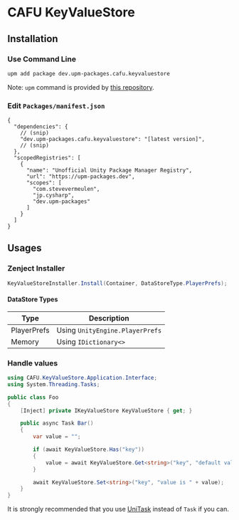 # CAFU KeyValueStore

## Installation

### Use Command Line

```bash
upm add package dev.upm-packages.cafu.keyvaluestore
```

Note: `upm` command is provided by [this repository](https://github.com/upm-packages/upm-cli).

### Edit `Packages/manifest.json`

```jsonc
{
  "dependencies": {
    // (snip)
    "dev.upm-packages.cafu.keyvaluestore": "[latest version]",
    // (snip)
  },
  "scopedRegistries": [
    {
      "name": "Unofficial Unity Package Manager Registry",
      "url": "https://upm-packages.dev",
      "scopes": [
        "com.stevevermeulen",
        "jp.cysharp",
        "dev.upm-packages"
      ]
    }
  ]
}
```

## Usages

### Zenject Installer

```csharp
KeyValueStoreInstaller.Install(Container, DataStoreType.PlayerPrefs);
```

#### DataStore Types

| Type | Description |
| --- | --- |
| PlayerPrefs | Using `UnityEngine.PlayerPrefs` |
| Memory | Using `IDictionary<>` |

### Handle values

```csharp
using CAFU.KeyValueStore.Application.Interface;
using System.Threading.Tasks;

public class Foo
{
    [Inject] private IKeyValueStore KeyValueStore { get; }

    public async Task Bar()
    {
        var value = "";

        if (await KeyValueStore.Has("key"))
        {
            value = await KeyValueStore.Get<string>("key", "default value");
        }

        await KeyValueStore.Set<string>("key", "value is " + value);
    }
}
```

It is strongly recommended that you use [UniTask](https://github.com/cysharp/UniTask) instead of `Task` if you can.
